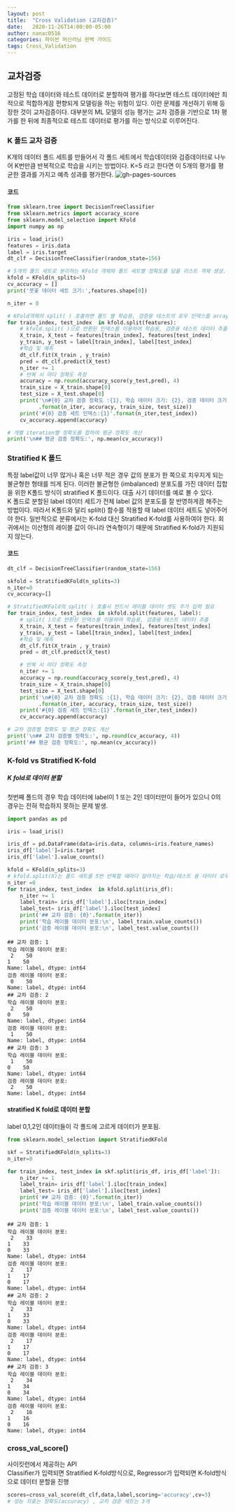 ```yaml
---
layout: post
title:  "Cross Validation (교차검증)"
date:   2020-11-26T14:00:00-05:00
author: nanac0516
categories: 파이썬 머신러닝 완벽 가이드
tags: Cross_Validation
---
```

##  교차검증
고정된 학습 데이터와 테스트 데이터로 분할하여 평가를 하다보면 테스트 데이터에만 최적으로 적합하게끔 편향되게 모델링을 하는 위험이 있다.
이런 문제를 개선하기 위해 등장한 것이 교차검증이다.
대부분의 ML 모델의 성능 평가는 교차 검증을 기반으로 1차 평가를 한 뒤에 최종적으로 테스트 데이터로 평가를 하는 방식으로 이루어진다.

### K 폴드 교차 검증
K개의 데이터 폴드 세트를 만들어서 각 폴드 세트에서 학습데이터와 검증데이터로 나누어 K번만큼 반복적으로 학습을 시키는 방법이다.
K=5 라고 한다면 이 5개의 평가를 평균한 결과를 가지고 예측 성과를 평가한다.
![gh-pages-sources](/blog/img/k_fold_CV.png)

#### 코드
``` python
from sklearn.tree import DecisionTreeClassifier
from sklearn.metrics import accuracy_score
from sklearn.model_selection import KFold
import numpy as np

iris = load_iris()
features = iris.data
label = iris.target
dt_clf = DecisionTreeClassifier(random_state=156)

# 5개의 폴드 세트로 분리하는 KFold 객체와 폴드 세트별 정확도를 담을 리스트 객체 생성.
kfold = KFold(n_splits=5)
cv_accuracy = []
print('붓꽃 데이터 세트 크기:',features.shape[0])

n_iter = 0

# KFold객체의 split( ) 호출하면 폴드 별 학습용, 검증용 테스트의 로우 인덱스를 array로 반환  
for train_index, test_index  in kfold.split(features):
    # kfold.split( )으로 반환된 인덱스를 이용하여 학습용, 검증용 테스트 데이터 추출
    X_train, X_test = features[train_index], features[test_index]
    y_train, y_test = label[train_index], label[test_index]
    #학습 및 예측
    dt_clf.fit(X_train , y_train)    
    pred = dt_clf.predict(X_test)
    n_iter += 1
    # 반복 시 마다 정확도 측정
    accuracy = np.round(accuracy_score(y_test,pred), 4)
    train_size = X_train.shape[0]
    test_size = X_test.shape[0]
    print('\n#{0} 교차 검증 정확도 :{1}, 학습 데이터 크기: {2}, 검증 데이터 크기: {3}'
          .format(n_iter, accuracy, train_size, test_size))
    print('#{0} 검증 세트 인덱스:{1}'.format(n_iter,test_index))
    cv_accuracy.append(accuracy)

# 개별 iteration별 정확도를 합하여 평균 정확도 계산
print('\n## 평균 검증 정확도:', np.mean(cv_accuracy))
```

### Stratified K 폴드
  특정 label값이 너무 많거나 혹은 너무 적은 경우 값의 분포가 한 쪽으로 치우지게 되는 불균형한 형태를 띄게 된다. 이러한 불균형한 (imbalanced) 분포도를 가진 데이터 집합을 위한 K폴드 방식이 stratified K 폴드이다. 대출 사기 데이터를 예로 볼 수 있다.\
  K 폴드로 분할된 label 데이터 세트가 전체 label 값의 분포도를 잘 반영하게끔 해주는 방법이다. 따라서 K폴드와 달리 splilt() 함수를 적용할 때 label 데이터 세트도 넣어주어야 한다.
  일반적으로 분류에서는 K-fold 대신 Stratified K-fold를 사용하여야 한다. 회귀에서는 이산형의 레이블 값이 아니라 연속형이기 때문에 Stratified K-fold가 지원되지 않는다.

#### 코드
```python
dt_clf = DecisionTreeClassifier(random_state=156)

skfold = StratifiedKFold(n_splits=3)
n_iter=0
cv_accuracy=[]

# StratifiedKFold의 split( ) 호출시 반드시 레이블 데이터 셋도 추가 입력 필요  
for train_index, test_index  in skfold.split(features, label):
    # split( )으로 반환된 인덱스를 이용하여 학습용, 검증용 테스트 데이터 추출
    X_train, X_test = features[train_index], features[test_index]
    y_train, y_test = label[train_index], label[test_index]
    #학습 및 예측
    dt_clf.fit(X_train , y_train)    
    pred = dt_clf.predict(X_test)

    # 반복 시 마다 정확도 측정
    n_iter += 1
    accuracy = np.round(accuracy_score(y_test,pred), 4)
    train_size = X_train.shape[0]
    test_size = X_test.shape[0]
    print('\n#{0} 교차 검증 정확도 :{1}, 학습 데이터 크기: {2}, 검증 데이터 크기: {3}'
          .format(n_iter, accuracy, train_size, test_size))
    print('#{0} 검증 세트 인덱스:{1}'.format(n_iter,test_index))
    cv_accuracy.append(accuracy)

# 교차 검증별 정확도 및 평균 정확도 계산
print('\n## 교차 검증별 정확도:', np.round(cv_accuracy, 4))
print('## 평균 검증 정확도:', np.mean(cv_accuracy))

```
### K-fold vs Stratified K-fold
##### K fold로 데이터 분할
  첫번째 폴드의 경우 학습 데이터에 label이 1 또는 2인 데이터만이 들어가 있으니 0의 경우는 전혀 학습하지 못하는 문제 발생.
``` python
import pandas as pd

iris = load_iris()

iris_df = pd.DataFrame(data=iris.data, columns=iris.feature_names)
iris_df['label']=iris.target
iris_df['label'].value_counts()

kfold = KFold(n_splits=3)
# kfold.split(X)는 폴드 세트를 5번 반복할 때마다 달라지는 학습/테스트 용 데이터 로우 인덱스 번호 반환.
n_iter =0
for train_index, test_index  in kfold.split(iris_df):
    n_iter += 1
    label_train= iris_df['label'].iloc[train_index]
    label_test= iris_df['label'].iloc[test_index]
    print('## 교차 검증: {0}'.format(n_iter))
    print('학습 레이블 데이터 분포:\n', label_train.value_counts())
    print('검증 레이블 데이터 분포:\n', label_test.value_counts())
```
```
## 교차 검증: 1
학습 레이블 데이터 분포:
 2    50
1    50
Name: label, dtype: int64
검증 레이블 데이터 분포:
 0    50
Name: label, dtype: int64
## 교차 검증: 2
학습 레이블 데이터 분포:
 2    50
0    50
Name: label, dtype: int64
검증 레이블 데이터 분포:
 1    50
Name: label, dtype: int64
## 교차 검증: 3
학습 레이블 데이터 분포:
 1    50
0    50
Name: label, dtype: int64
검증 레이블 데이터 분포:
 2    50
Name: label, dtype: int64
```
#### stratified K fold로 데이터 분할
  label 0,1,2인 데이터들이 각 폴드에 고르게 데이터가 분포됨.

``` python
from sklearn.model_selection import StratifiedKFold

skf = StratifiedKFold(n_splits=3)
n_iter=0

for train_index, test_index in skf.split(iris_df, iris_df['label']):
    n_iter += 1
    label_train= iris_df['label'].iloc[train_index]
    label_test= iris_df['label'].iloc[test_index]
    print('## 교차 검증: {0}'.format(n_iter))
    print('학습 레이블 데이터 분포:\n', label_train.value_counts())
    print('검증 레이블 데이터 분포:\n', label_test.value_counts())
```
```
## 교차 검증: 1
학습 레이블 데이터 분포:
 2    33
1    33
0    33
Name: label, dtype: int64
검증 레이블 데이터 분포:
 2    17
1    17
0    17
Name: label, dtype: int64
## 교차 검증: 2
학습 레이블 데이터 분포:
 2    33
1    33
0    33
Name: label, dtype: int64
검증 레이블 데이터 분포:
 2    17
1    17
0    17
Name: label, dtype: int64
## 교차 검증: 3
학습 레이블 데이터 분포:
 2    34
1    34
0    34
Name: label, dtype: int64
검증 레이블 데이터 분포:
 2    16
1    16
0    16
Name: label, dtype: int64
```
### cross_val_score()
사이킷런에서 제공하는 API\
Classifier가 입력되면 Stratified K-fold방식으로, Regressor가 입력되면 K-fold방식으로 데이터 분할을 진행
``` python
scores=cross_val_score(dt_clf,data,label,scoring='accuracy',cv=3)
# 성능 지표는 정확도(accuracy) , 교차 검증 세트는 3개
```
